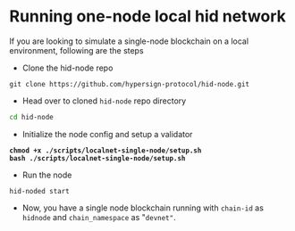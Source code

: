 # Running one-node local hid network

If you are looking to simulate a single-node blockchain on a local environment, following are the steps

* Clone the hid-node repo&#x20;

```
git clone https://github.com/hypersign-protocol/hid-node.git
```

* Head over to cloned `hid-node` repo directory

```bash
cd hid-node
```

* Initialize the node config and setup a validator

<pre class="language-bash"><code class="lang-bash"><strong>chmod +x ./scripts/localnet-single-node/setup.sh 
</strong><strong>bash ./scripts/localnet-single-node/setup.sh
</strong></code></pre>

* Run the node

```
hid-noded start
```

* Now, you have a single node blockchain running with `chain-id` as `hidnode` and `chain_namespace` as "`devnet"`.
